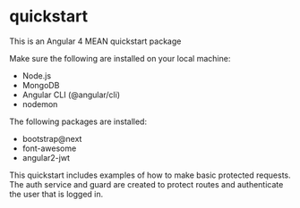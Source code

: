 # quickstart
This is an Angular 4 MEAN quickstart package

Make sure the following are installed on your local machine:
- Node.js
- MongoDB
- Angular CLI (@angular/cli)
- nodemon

The following packages are installed:
- bootstrap@next
- font-awesome
- angular2-jwt

This quickstart includes examples of how to make basic protected requests. The auth service and guard are created to protect routes and authenticate the user that is logged in.